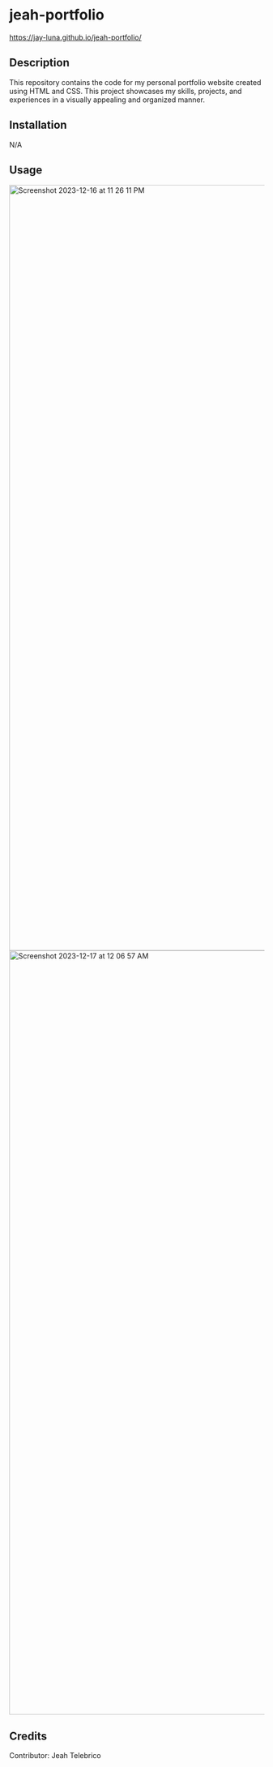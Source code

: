 # jeah-portfolio
https://jay-luna.github.io/jeah-portfolio/

## Description

This repository contains the code for my personal portfolio website created using HTML and CSS. This project showcases my skills, projects, and experiences in a visually appealing and organized manner.
## Installation

N/A

## Usage
<img width="1512" alt="Screenshot 2023-12-16 at 11 26 11 PM" src="https://github.com/Jay-Luna/jeah-portfolio/assets/139188803/e7b54324-94e5-4ce3-9107-2d08b631b44e">
<img width="1509" alt="Screenshot 2023-12-17 at 12 06 57 AM" src="https://github.com/Jay-Luna/jeah-portfolio/assets/139188803/36d0739b-782a-48f4-a911-8c9e16fede79">

## Credits

Contributor: Jeah Telebrico

